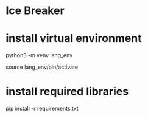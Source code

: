 # Ice Breaker

# install virtual environment
python3 -m venv lang_env

source lang_env/bin/activate

# install required libraries
pip install -r requirements.txt
